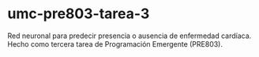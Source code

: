 # umc-pre803-tarea-3
Red neuronal para predecir presencia o ausencia de enfermedad cardíaca. Hecho como tercera tarea de Programación Emergente (PRE803). 
